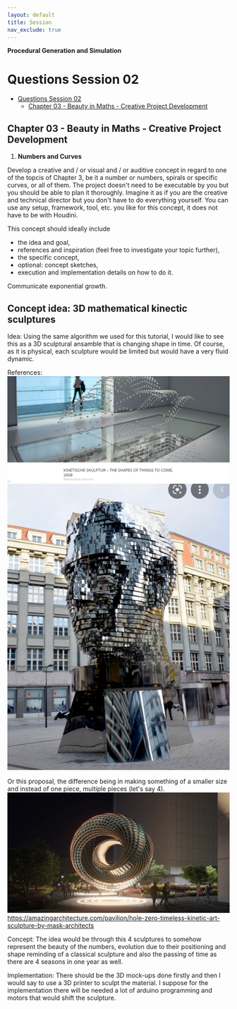```yaml
---
layout: default
title: Session
nav_exclude: true
---
```


**Procedural Generation and Simulation**

# Questions Session 02

* [Questions Session 02](#questions-session-02)
    * [Chapter 03 - Beauty in Maths - Creative Project Development](#chapter-03---beauty-in-maths---creative-project-development)

## Chapter 03 - Beauty in Maths - Creative Project Development

1. **Numbers and Curves**

Develop a creative and / or visual and / or auditive concept in regard to one of the topcis of Chapter 3, be it a number or numbers, spirals or specific curves, or all of them. The project doesn't need to be executable by you but you should be able to plan it thoroughly. Imagine it as if you are the creative and technical director but you don't have to do everything yourself. You can use any setup, framework, tool, etc. you like for this concept, it does not have to be with Houdini.

This concept should ideally include

- the idea and goal,
- references and inspiration (feel free to investigate your topic further),
- the specific concept,
- optional: concept sketches,
- execution and implementation details on how to do it.

Communicate exponential growth.



## Concept idea: 3D mathematical kinectic sculptures

Idea: 
Using the same algorithm we used for this tutorial, I would like to see this as a 3D sculptural ansamble that is changing shape in time. 
Of course, as it is physical, each sculpture would be limited but would have a very fluid dynamic. 

References: 
![sculpture](img/example.PNG)
![sculpture](img/example_2.PNG)

Or this proposal, the difference being in making something of a smaller size and instead of one piece, multiple pieces (let's say 4). 
![sculpture](img/example_3.PNG)
https://amazingarchitecture.com/pavilion/hole-zero-timeless-kinetic-art-sculpture-by-mask-architects

Concept:
The idea would be through this 4 sculptures to somehow represent the beauty of the numbers, evolution due to their positioning and shape reminding of a classical sculpture and also the passing of time as there are 4 seasons in one year as well. 

Implementation:
There should be the 3D mock-ups done firstly and then I would say to use a 3D printer to sculpt the material. 
I suppose for the implementation there will be needed a lot of arduino programming and motors that would shift the sculpture. 
